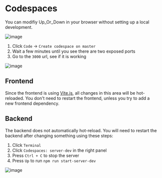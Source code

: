 # Codespaces

You can modifiy Up_Or_Down in your browser without setting up a local development.

![image](https://github.com/louislam/uptime-kuma/assets/1336778/31d9f06d-dd0b-4405-8e0d-a96586ee4595)

1. Click `Code` -> `Create codespace on master`
2. Wait a few minutes until you see there are two exposed ports
3. Go to the `3000` url, see if it is working

![image](https://github.com/louislam/uptime-kuma/assets/1336778/909b2eb4-4c5e-44e4-ac26-6d20ed856e7f)

## Frontend

Since the frontend is using [Vite.js](https://vitejs.dev/), all changes in this area will be hot-reloaded.
You don't need to restart the frontend, unless you try to add a new frontend dependency.

## Backend

The backend does not automatically hot-reload.
You will need to restart the backend after changing something using these steps:

1. Click `Terminal`
2. Click `Codespaces: server-dev` in the right panel
3. Press `Ctrl + C` to stop the server
4. Press `Up` to run `npm run start-server-dev`

![image](https://github.com/louislam/uptime-kuma/assets/1336778/e0c0a350-fe46-4588-9f37-e053c85834d1)
